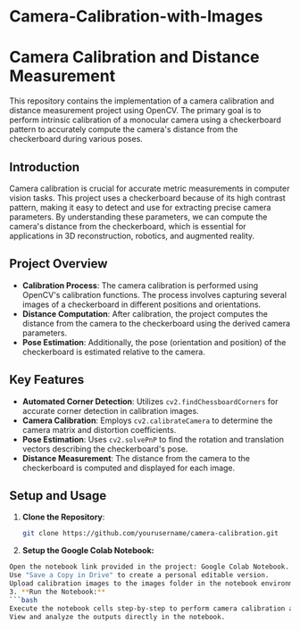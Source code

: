 # Camera-Calibration-with-Images

# Camera Calibration and Distance Measurement

This repository contains the implementation of a camera calibration and distance measurement project using OpenCV. The primary goal is to perform intrinsic calibration of a monocular camera using a checkerboard pattern to accurately compute the camera's distance from the checkerboard during various poses.

## Introduction

Camera calibration is crucial for accurate metric measurements in computer vision tasks. This project uses a checkerboard because of its high contrast pattern, making it easy to detect and use for extracting precise camera parameters. By understanding these parameters, we can compute the camera's distance from the checkerboard, which is essential for applications in 3D reconstruction, robotics, and augmented reality.

## Project Overview

- **Calibration Process**: The camera calibration is performed using OpenCV's calibration functions. The process involves capturing several images of a checkerboard in different positions and orientations.
- **Distance Computation**: After calibration, the project computes the distance from the camera to the checkerboard using the derived camera parameters.
- **Pose Estimation**: Additionally, the pose (orientation and position) of the checkerboard is estimated relative to the camera.

## Key Features

- **Automated Corner Detection**: Utilizes `cv2.findChessboardCorners` for accurate corner detection in calibration images.
- **Camera Calibration**: Employs `cv2.calibrateCamera` to determine the camera matrix and distortion coefficients.
- **Pose Estimation**: Uses `cv2.solvePnP` to find the rotation and translation vectors describing the checkerboard's pose.
- **Distance Measurement**: The distance from the camera to the checkerboard is computed and displayed for each image.

## Setup and Usage

1. **Clone the Repository**:
   ```bash
   git clone https://github.com/yourusername/camera-calibration.git
2. **Setup the Google Colab Notebook:**
  ```bash
  Open the notebook link provided in the project: Google Colab Notebook.
  Use "Save a Copy in Drive" to create a personal editable version.
  Upload calibration images to the images folder in the notebook environment.
3. **Run the Notebook:**
  ```bash
  Execute the notebook cells step-by-step to perform camera calibration and distance measurements.
  View and analyze the outputs directly in the notebook.
